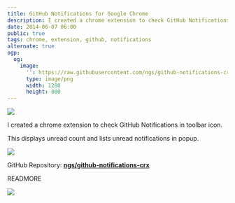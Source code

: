 ```yaml
---
title: GitHub Notifications for Google Chrome
description: I created a chrome extension to check GitHub Notifications in toolbar icon.
date: 2014-06-07 06:00
public: true
tags: chrome, extension, github, notifications
alternate: true
ogp:
  og:
    image:
      '': https://raw.githubusercontent.com/ngs/github-notifications-crx/master/doc/screen1.png
      type: image/png
      width: 1280
      height: 800
---
```


![](https://github.com/ngs/github-notifications-crx/raw/master/doc/screen.gif)

I created a chrome extension to check GitHub Notifications in toolbar icon.

This displays unread count and lists unread notifications in popup.

[![](https://github.com/ngs/github-notifications-crx/raw/master/doc/badge.png)][webstore]

GitHub Repository: **[ngs/github-notifications-crx]**

READMORE

![](https://raw.githubusercontent.com/ngs/github-notifications-crx/master/doc/screen1.png)

[webstore]: https://chrome.google.com/webstore/detail/cchmnfkmaijmcbafheknhcafoanipela
[ngs/github-notifications-crx]: https://github.com/ngs/github-notifications-crx
